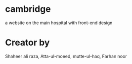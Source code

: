 # cambridge
a website on the main hospital with front-end design
# Creator by
Shaheer ali raza, Atta-ul-moeed, mutte-ul-haq, Farhan noor
